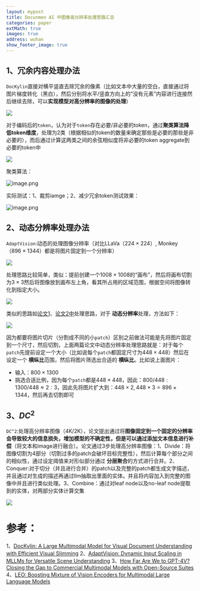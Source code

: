 ```yaml
---
layout: mypost
title: Docunmen AI 中图像高分辨率处理思路汇总
categories: paper
extMath: true
images: true
address: wuhan
show_footer_image: true
---
```


## 1、冗余内容处理办法

`DocKylin`直接对横平竖直去除冗余的像素（比如文本中大量的空白，直接通过将图片梯度转化（黑白），然后分别将水平/竖直方向上的“没有元素”内容进行连接然后继续去除，可以**实现模型对高分辨率的图像的处理**）

![](https://s2.loli.net/2025/01/21/nrYPj2sQ9VayNIo.png)

对于编码后的`token`，认为对于`token`存在必要/非必要的token，通过**聚类算法降低token维度**，处理为2类（根据相似的token的数量来确定那些是必要的那些是非必要的），而后通过计算这两类之间的余弦相似度将非必要的token aggregate到必要的token中

![](https://s2.loli.net/2025/01/21/ATeBy4HP8uz3niK.png)

聚类算法：

![image.png](https://s2.loli.net/2024/09/09/AMpU9guhkFW4tQn.png)

实际测试：1、裁剪iamge；2、减少冗余token测试效果：

![image.png](https://s2.loli.net/2024/09/09/WMQFtO1dST9c4DL.png)

## 2、动态分辨率处理办法
`AdaptVision`:动态的处理图像分辨率（对比LLaVa（$224 \times 224$）, Monkey（$896 \times 1344$）都是将图片固定到一个分辨率）

![](https://s2.loli.net/2025/01/21/h4mjeYD6JZpP3KS.png)

处理思路比较简单，类似：提前创建一个$1008 \times 1008$的“画布”，然后将画布切割为$3 \times 3$然后将图像放到画布左上角，看其所占用的区域范围，根据空间将图像转化到指定大小。

![](https://s2.loli.net/2025/01/21/nEk4gNb2lWtRxL7.png)

类似的思路如[论文1](https://arxiv.org/pdf/2404.16821)、[论文2中](https://arxiv.org/abs/2501.06986)处理思路，对于 **动态分辨率**处理，方法如下：

![](https://s2.loli.net/2025/01/21/NPB3LjuQWa5Ipzg.png)

因为都要将图片切片（分割成不同的小`patch`）区别之前做法可能是先将图片固定到一个尺寸，然后切割，上面两篇论文中动态分辨率处理思路就是：对于每个`patch`先提前设定一个大小（比如说每个`patch`都固定尺寸为$448\times 448$）然后在设定一个 **横纵比**范围，然后将图片筛选出合适的 **横纵比**。比如说上面图片：
- 输入：$800\times1300$
- 挑选合适比例，因为每个`patch`都是$448\times448$，因此：$800/448: 1300/448≈2:3$，因此先将图片扩大到：$448\times2,448\times3=896\times1344$，然后再去切割即可

## 3、$DC^2$

`DC^2`:处理高分辨率图像（4K/2K），论文提出通过将**图像固定到一个固定的分辨率会导致较大的信息损失，增加模型的不确定性，但是可以通过添加文本信息进行补偿**（将文本和image进行融合）。论文通过3步处理高分辨率图像：1、Divide：将图像切割为4部分（切割过多的patch会破坏目标完整性），然后计算每个部分之间的相似性，通过设定阈值来对形似部分通过 **分层聚合**的方式进行合并。2、Conquer:对于切分（并且进行合并）的patch以及完整的patch都生成文字描述，并且通过对生成的描述再通过llm抽取出里面的实体。并且将内容加入到完整的图像中并且进行类似处理。3、Combine：通过对leaf node以及no-leaf node提取到的实体，对两部分实体计算交集

![](https://s2.loli.net/2025/01/21/36j4pDm2PLZJWfE.png)

# 参考：

1、[DocKylin: A Large Multimodal Model for Visual Document Understanding with Efficient Visual Slimming](https://arxiv.org/abs/2406.19101)
2、[AdaptVision: Dynamic Input Scaling in MLLMs for Versatile Scene Understanding](https://arxiv.org/abs/2408.16986)
3、[How Far Are We to GPT-4V? Closing the Gap to Commercial Multimodal Models with Open-Source Suites](https://arxiv.org/pdf/2404.16821)
4、[LEO: Boosting Mixture of Vision Encoders for Multimodal Large Language Models](https://arxiv.org/abs/2501.06986)